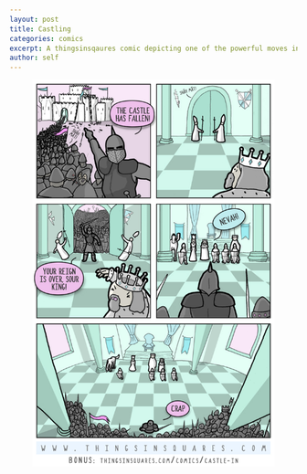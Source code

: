 ```yaml
---
layout: post
title: Castling
categories: comics
excerpt: A thingsinsqaures comic depicting one of the powerful moves in the game of Chess.
author: self
---
```


<figure>
	<img src="/images/comics/castling-comic.jpg" alt="image">
</figure>

